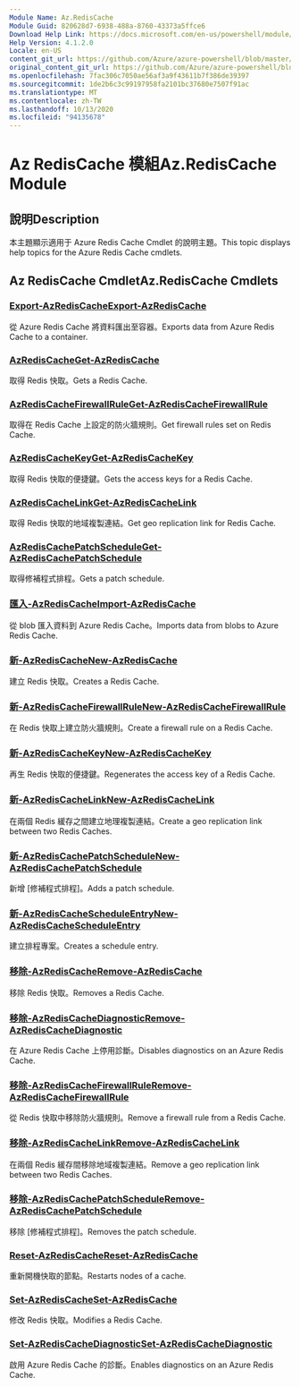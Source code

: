 ```yaml
---
Module Name: Az.RedisCache
Module Guid: 820628d7-6938-488a-8760-43373a5ffce6
Download Help Link: https://docs.microsoft.com/en-us/powershell/module/az.rediscache
Help Version: 4.1.2.0
Locale: en-US
content_git_url: https://github.com/Azure/azure-powershell/blob/master/src/RedisCache/RedisCache/help/Az.RedisCache.md
original_content_git_url: https://github.com/Azure/azure-powershell/blob/master/src/RedisCache/RedisCache/help/Az.RedisCache.md
ms.openlocfilehash: 7fac306c7050ae56af3a9f43611b7f386de39397
ms.sourcegitcommit: 1de2b6c3c99197958fa2101bc37680e7507f91ac
ms.translationtype: MT
ms.contentlocale: zh-TW
ms.lasthandoff: 10/13/2020
ms.locfileid: "94135678"
---
```

# <span data-ttu-id="4a8b0-101">Az RedisCache 模組</span><span class="sxs-lookup"><span data-stu-id="4a8b0-101">Az.RedisCache Module</span></span>
## <span data-ttu-id="4a8b0-102">說明</span><span class="sxs-lookup"><span data-stu-id="4a8b0-102">Description</span></span>
<span data-ttu-id="4a8b0-103">本主題顯示適用于 Azure Redis Cache Cmdlet 的說明主題。</span><span class="sxs-lookup"><span data-stu-id="4a8b0-103">This topic displays help topics for the Azure Redis Cache cmdlets.</span></span>

## <span data-ttu-id="4a8b0-104">Az RedisCache Cmdlet</span><span class="sxs-lookup"><span data-stu-id="4a8b0-104">Az.RedisCache Cmdlets</span></span>
### [<span data-ttu-id="4a8b0-105">Export-AzRedisCache</span><span class="sxs-lookup"><span data-stu-id="4a8b0-105">Export-AzRedisCache</span></span>](Export-AzRedisCache.md)
<span data-ttu-id="4a8b0-106">從 Azure Redis Cache 將資料匯出至容器。</span><span class="sxs-lookup"><span data-stu-id="4a8b0-106">Exports data from Azure Redis Cache to a container.</span></span>

### [<span data-ttu-id="4a8b0-107">AzRedisCache</span><span class="sxs-lookup"><span data-stu-id="4a8b0-107">Get-AzRedisCache</span></span>](Get-AzRedisCache.md)
<span data-ttu-id="4a8b0-108">取得 Redis 快取。</span><span class="sxs-lookup"><span data-stu-id="4a8b0-108">Gets a Redis Cache.</span></span>

### [<span data-ttu-id="4a8b0-109">AzRedisCacheFirewallRule</span><span class="sxs-lookup"><span data-stu-id="4a8b0-109">Get-AzRedisCacheFirewallRule</span></span>](Get-AzRedisCacheFirewallRule.md)
<span data-ttu-id="4a8b0-110">取得在 Redis Cache 上設定的防火牆規則。</span><span class="sxs-lookup"><span data-stu-id="4a8b0-110">Get firewall rules set on Redis Cache.</span></span>

### [<span data-ttu-id="4a8b0-111">AzRedisCacheKey</span><span class="sxs-lookup"><span data-stu-id="4a8b0-111">Get-AzRedisCacheKey</span></span>](Get-AzRedisCacheKey.md)
<span data-ttu-id="4a8b0-112">取得 Redis 快取的便捷鍵。</span><span class="sxs-lookup"><span data-stu-id="4a8b0-112">Gets the access keys for a Redis Cache.</span></span>

### [<span data-ttu-id="4a8b0-113">AzRedisCacheLink</span><span class="sxs-lookup"><span data-stu-id="4a8b0-113">Get-AzRedisCacheLink</span></span>](Get-AzRedisCacheLink.md)
<span data-ttu-id="4a8b0-114">取得 Redis 快取的地域複製連結。</span><span class="sxs-lookup"><span data-stu-id="4a8b0-114">Get geo replication link for Redis Cache.</span></span>

### [<span data-ttu-id="4a8b0-115">AzRedisCachePatchSchedule</span><span class="sxs-lookup"><span data-stu-id="4a8b0-115">Get-AzRedisCachePatchSchedule</span></span>](Get-AzRedisCachePatchSchedule.md)
<span data-ttu-id="4a8b0-116">取得修補程式排程。</span><span class="sxs-lookup"><span data-stu-id="4a8b0-116">Gets a patch schedule.</span></span>

### [<span data-ttu-id="4a8b0-117">匯入-AzRedisCache</span><span class="sxs-lookup"><span data-stu-id="4a8b0-117">Import-AzRedisCache</span></span>](Import-AzRedisCache.md)
<span data-ttu-id="4a8b0-118">從 blob 匯入資料到 Azure Redis Cache。</span><span class="sxs-lookup"><span data-stu-id="4a8b0-118">Imports data from blobs to Azure Redis Cache.</span></span>

### [<span data-ttu-id="4a8b0-119">新-AzRedisCache</span><span class="sxs-lookup"><span data-stu-id="4a8b0-119">New-AzRedisCache</span></span>](New-AzRedisCache.md)
<span data-ttu-id="4a8b0-120">建立 Redis 快取。</span><span class="sxs-lookup"><span data-stu-id="4a8b0-120">Creates a Redis Cache.</span></span>

### [<span data-ttu-id="4a8b0-121">新-AzRedisCacheFirewallRule</span><span class="sxs-lookup"><span data-stu-id="4a8b0-121">New-AzRedisCacheFirewallRule</span></span>](New-AzRedisCacheFirewallRule.md)
<span data-ttu-id="4a8b0-122">在 Redis 快取上建立防火牆規則。</span><span class="sxs-lookup"><span data-stu-id="4a8b0-122">Create a firewall rule on a Redis Cache.</span></span>

### [<span data-ttu-id="4a8b0-123">新-AzRedisCacheKey</span><span class="sxs-lookup"><span data-stu-id="4a8b0-123">New-AzRedisCacheKey</span></span>](New-AzRedisCacheKey.md)
<span data-ttu-id="4a8b0-124">再生 Redis 快取的便捷鍵。</span><span class="sxs-lookup"><span data-stu-id="4a8b0-124">Regenerates the access key of a Redis Cache.</span></span>

### [<span data-ttu-id="4a8b0-125">新-AzRedisCacheLink</span><span class="sxs-lookup"><span data-stu-id="4a8b0-125">New-AzRedisCacheLink</span></span>](New-AzRedisCacheLink.md)
<span data-ttu-id="4a8b0-126">在兩個 Redis 緩存之間建立地理複製連結。</span><span class="sxs-lookup"><span data-stu-id="4a8b0-126">Create a geo replication link between two Redis Caches.</span></span>

### [<span data-ttu-id="4a8b0-127">新-AzRedisCachePatchSchedule</span><span class="sxs-lookup"><span data-stu-id="4a8b0-127">New-AzRedisCachePatchSchedule</span></span>](New-AzRedisCachePatchSchedule.md)
<span data-ttu-id="4a8b0-128">新增 [修補程式排程]。</span><span class="sxs-lookup"><span data-stu-id="4a8b0-128">Adds a patch schedule.</span></span>

### [<span data-ttu-id="4a8b0-129">新-AzRedisCacheScheduleEntry</span><span class="sxs-lookup"><span data-stu-id="4a8b0-129">New-AzRedisCacheScheduleEntry</span></span>](New-AzRedisCacheScheduleEntry.md)
<span data-ttu-id="4a8b0-130">建立排程專案。</span><span class="sxs-lookup"><span data-stu-id="4a8b0-130">Creates a schedule entry.</span></span>

### [<span data-ttu-id="4a8b0-131">移除-AzRedisCache</span><span class="sxs-lookup"><span data-stu-id="4a8b0-131">Remove-AzRedisCache</span></span>](Remove-AzRedisCache.md)
<span data-ttu-id="4a8b0-132">移除 Redis 快取。</span><span class="sxs-lookup"><span data-stu-id="4a8b0-132">Removes a Redis Cache.</span></span>

### [<span data-ttu-id="4a8b0-133">移除-AzRedisCacheDiagnostic</span><span class="sxs-lookup"><span data-stu-id="4a8b0-133">Remove-AzRedisCacheDiagnostic</span></span>](Remove-AzRedisCacheDiagnostic.md)
<span data-ttu-id="4a8b0-134">在 Azure Redis Cache 上停用診斷。</span><span class="sxs-lookup"><span data-stu-id="4a8b0-134">Disables diagnostics on an Azure Redis Cache.</span></span>

### [<span data-ttu-id="4a8b0-135">移除-AzRedisCacheFirewallRule</span><span class="sxs-lookup"><span data-stu-id="4a8b0-135">Remove-AzRedisCacheFirewallRule</span></span>](Remove-AzRedisCacheFirewallRule.md)
<span data-ttu-id="4a8b0-136">從 Redis 快取中移除防火牆規則。</span><span class="sxs-lookup"><span data-stu-id="4a8b0-136">Remove a firewall rule from a Redis Cache.</span></span>

### [<span data-ttu-id="4a8b0-137">移除-AzRedisCacheLink</span><span class="sxs-lookup"><span data-stu-id="4a8b0-137">Remove-AzRedisCacheLink</span></span>](Remove-AzRedisCacheLink.md)
<span data-ttu-id="4a8b0-138">在兩個 Redis 緩存間移除地域複製連結。</span><span class="sxs-lookup"><span data-stu-id="4a8b0-138">Remove a geo replication link between two Redis Caches.</span></span>

### [<span data-ttu-id="4a8b0-139">移除-AzRedisCachePatchSchedule</span><span class="sxs-lookup"><span data-stu-id="4a8b0-139">Remove-AzRedisCachePatchSchedule</span></span>](Remove-AzRedisCachePatchSchedule.md)
<span data-ttu-id="4a8b0-140">移除 [修補程式排程]。</span><span class="sxs-lookup"><span data-stu-id="4a8b0-140">Removes the patch schedule.</span></span>

### [<span data-ttu-id="4a8b0-141">Reset-AzRedisCache</span><span class="sxs-lookup"><span data-stu-id="4a8b0-141">Reset-AzRedisCache</span></span>](Reset-AzRedisCache.md)
<span data-ttu-id="4a8b0-142">重新開機快取的節點。</span><span class="sxs-lookup"><span data-stu-id="4a8b0-142">Restarts nodes of a cache.</span></span>

### [<span data-ttu-id="4a8b0-143">Set-AzRedisCache</span><span class="sxs-lookup"><span data-stu-id="4a8b0-143">Set-AzRedisCache</span></span>](Set-AzRedisCache.md)
<span data-ttu-id="4a8b0-144">修改 Redis 快取。</span><span class="sxs-lookup"><span data-stu-id="4a8b0-144">Modifies a Redis Cache.</span></span>

### [<span data-ttu-id="4a8b0-145">Set-AzRedisCacheDiagnostic</span><span class="sxs-lookup"><span data-stu-id="4a8b0-145">Set-AzRedisCacheDiagnostic</span></span>](Set-AzRedisCacheDiagnostic.md)
<span data-ttu-id="4a8b0-146">啟用 Azure Redis Cache 的診斷。</span><span class="sxs-lookup"><span data-stu-id="4a8b0-146">Enables diagnostics on an Azure Redis Cache.</span></span>

